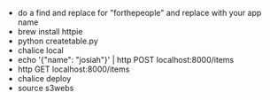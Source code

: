- do a find and replace for "forthepeople" and replace with your app name
- brew install httpie
- python createtable.py
- chalice local
- echo '{"name": "josiah"}' | http POST localhost:8000/items
- http GET localhost:8000/items
- chalice deploy
- source s3webs